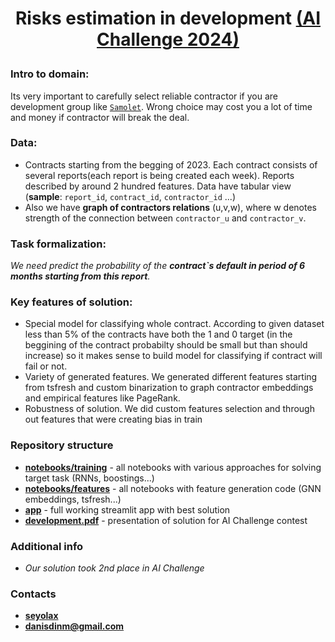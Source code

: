 # <p align='center'>Risks estimation in development [(AI Challenge 2024)](https://aiijc.com)</h1>

### Intro to domain: 
Its very important to carefully select reliable contractor if you are development group like [`Samolet`](https://samolet.ru/). Wrong choice may cost you a lot of time and money if contractor will break the deal. 

### Data:
- Contracts starting from the begging of 2023. Each contract consists of several reports(each report is being created each week). Reports described by around 2 hundred features. Data have tabular view (**sample**: `report_id`, `contract_id`, `contractor_id` ...)
- Also we have **graph of contractors relations** (u,v,w), where w denotes strength of the connection between `contractor_u` and `contractor_v`.

### Task formalization:
*We need predict the probability of the **contract`s default in period of 6 months starting from this report**.*

### Key features of solution:
- Special model for classifying whole contract. According to given dataset less than 5% of the contracts have both the 1 and 0 target (in the beggining of the contract probabilty should be small but than should increase) so it makes sense to build model for classifying if contract will fail or not.
- Variety of generated features. We generated different features starting from tsfresh and custom binarization to graph contractor embeddings and empirical features like PageRank.
- Robustness of solution. We did custom features selection and through out features that were creating bias in train 
  
### Repository structure
- <ins>**notebooks/training**</ins> - all notebooks with various approaches for solving target task (RNNs, boostings...)
- <ins>**notebooks/features**</ins> - all notebooks with feature generation code (GNN embeddings, tsfresh...)
- <ins>**app**</ins> - full working streamlit app with best solution  
- <ins>**development.pdf**</ins> - presentation of solution for AI Challenge contest

### Additional info
- *Our solution took 2nd place in AI Challenge*

### Contacts
- **[seyolax](https://t.me/seyolax)**
- **[danisdinm@gmail.com](mailto:danisdinm@gmail.com)**
